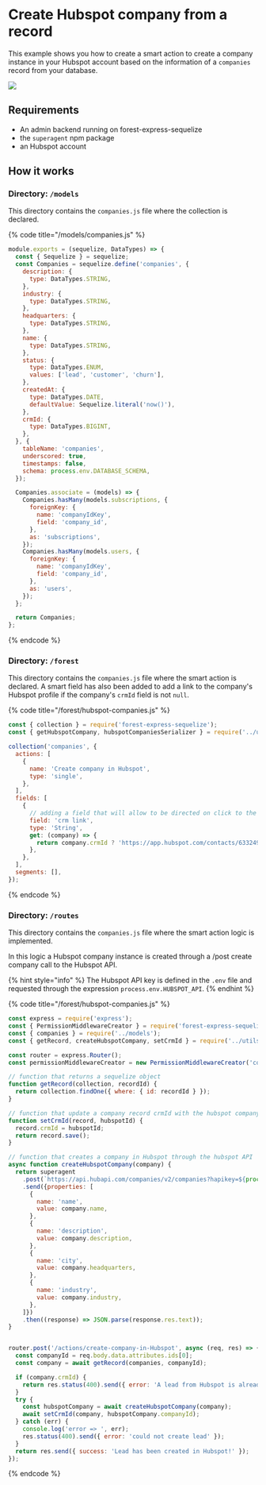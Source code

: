 # Create Hubspot company from a record



This example shows you how to create a smart action to create a company instance in your Hubspot account based on the information of a `companies` record from your database. 

![](http://recordit.co/5j310Z59tb.gif)



## Requirements <a id="requirements"></a>

* An admin backend running on forest-express-sequelize
* the `superagent` npm package
* an Hubspot account

## How it works <a id="requirements"></a>

### Directory: `/models`

This directory contains the `companies.js` file where the collection is declared.

{% code title="/models/companies.js" %}
```javascript
module.exports = (sequelize, DataTypes) => {
  const { Sequelize } = sequelize;
  const Companies = sequelize.define('companies', {
    description: {
      type: DataTypes.STRING,
    },
    industry: {
      type: DataTypes.STRING,
    },
    headquarters: {
      type: DataTypes.STRING,
    },
    name: {
      type: DataTypes.STRING,
    },
    status: {
      type: DataTypes.ENUM,
      values: ['lead', 'customer', 'churn'],
    },
    createdAt: {
      type: DataTypes.DATE,
      defaultValue: Sequelize.literal('now()'),
    },
    crmId: {
      type: DataTypes.BIGINT,
    },
  }, {
    tableName: 'companies',
    underscored: true,
    timestamps: false,
    schema: process.env.DATABASE_SCHEMA,
  });

  Companies.associate = (models) => {
    Companies.hasMany(models.subscriptions, {
      foreignKey: {
        name: 'companyIdKey',
        field: 'company_id',
      },
      as: 'subscriptions',
    });
    Companies.hasMany(models.users, {
      foreignKey: {
        name: 'companyIdKey',
        field: 'company_id',
      },
      as: 'users',
    });
  };

  return Companies;
};

```
{% endcode %}

### Directory: `/forest`

This directory contains the `companies.js` file where the smart action is declared. A smart field has also been added to add a link to the company's Hubspot profile if the company's `crmId` field is not `null`.

{% code title="/forest/hubspot-companies.js" %}
```javascript
const { collection } = require('forest-express-sequelize');
const { getHubspotCompany, hubspotCompaniesSerializer } = require('../utils.js');

collection('companies', {
  actions: [
    {
      name: 'Create company in Hubspot',
      type: 'single',
    },
  ],
  fields: [
    {
      // adding a field that will allow to be directed on click to the company's profile in hubspot
      field: 'crm link',
      type: 'String',
      get: (company) => {
        return company.crmId ? 'https://app.hubspot.com/contacts/6332498/company/' + company.dataValues.crmId : null;
      },
    },
  ],
  segments: [],
});

```
{% endcode %}

### Directory: `/routes`

This directory contains the `companies.js` file where the smart action logic is implemented. 

In this logic a Hubspot company instance is created through a /post create company call to the Hubspot API.

{% hint style="info" %}
The Hubspot API key is defined in the `.env` file and requested through the expression `process.env.HUBSPOT_API`.
{% endhint %}

{% code title="/forest/hubspot-companies.js" %}
```javascript
const express = require('express');
const { PermissionMiddlewareCreator } = require('forest-express-sequelize');
const { companies } = require('../models');
const { getRecord, createHubspotCompany, setCrmId } = require('../utils.js');

const router = express.Router();
const permissionMiddlewareCreator = new PermissionMiddlewareCreator('companies');

// function that returns a sequelize object
function getRecord(collection, recordId) {
  return collection.findOne({ where: { id: recordId } });
}

// function that update a company record crmId with the hubspot companyId
function setCrmId(record, hubspotId) {
  record.crmId = hubspotId;
  return record.save();
}

// function that creates a company in Hubspot through the hubspot API
async function createHubspotCompany(company) {
  return superagent
    .post(`https://api.hubapi.com/companies/v2/companies?hapikey=${process.env.HUBSPOT_API}`)
    .send({properties: [
      {
        name: 'name',
        value: company.name,
      },
      {
        name: 'description',
        value: company.description,
      },
      {
        name: 'city',
        value: company.headquarters,
      },
      {
        name: 'industry',
        value: company.industry,
      },
    ]})
    .then((response) => JSON.parse(response.res.text));
}


router.post('/actions/create-company-in-Hubspot', async (req, res) => {
  const companyId = req.body.data.attributes.ids[0];
  const company = await getRecord(companies, companyId);

  if (company.crmId) {
    return res.status(400).send({ error: 'A lead from Hubspot is already assigned to this company' });
  }
  try {
    const hubspotCompany = await createHubspotCompany(company);
    await setCrmId(company, hubspotCompany.companyId);
  } catch (err) {
    console.log('error => ', err);
    res.status(400).send({ error: 'could not create lead' });
  }
  return res.send({ success: 'Lead has been created in Hubspot!' });
});
```
{% endcode %}

